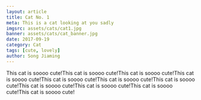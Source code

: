 ```yaml
---
layout: article
title: Cat No. 1
meta: This is a cat looking at you sadly
imgsrc: assets/cats/cat1.jpg
banner: assets/cats/cat_banner.jpg
date: 2017-09-19
category: Cat
tags: [cute, lovely]
author: Song Jiaming
---
```


This cat is soooo cute!This cat is soooo cute!This cat is soooo cute!This cat is soooo cute!This cat is soooo cute!This cat is soooo cute!This cat is soooo cute!This cat is soooo cute!This cat is soooo cute!This cat is soooo cute!This cat is soooo cute!